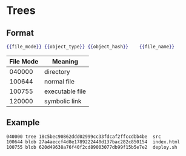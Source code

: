 # Trees

## Format

```handlebars
{{file_mode}} {{object_type}} {{object_hash}}	 {{file_name}}
```

| File Mode | Meaning         |
| --------- | --------------- |
| 040000    | directory       |
| 100644    | normal file     |
| 100755    | executable file |
| 120000    | symbolic link   |

## Example

```plaintext
040000 tree 18c5bec90862ddd02999cc33fdcaf2ffccdbb4be  src
100644 blob 27a4aeccf4d8e1789222440d137bac282c850154  index.html
100755 blob 620d49638a76f40f2cd89003077db99f15b5e7e2  deploy.sh
```
